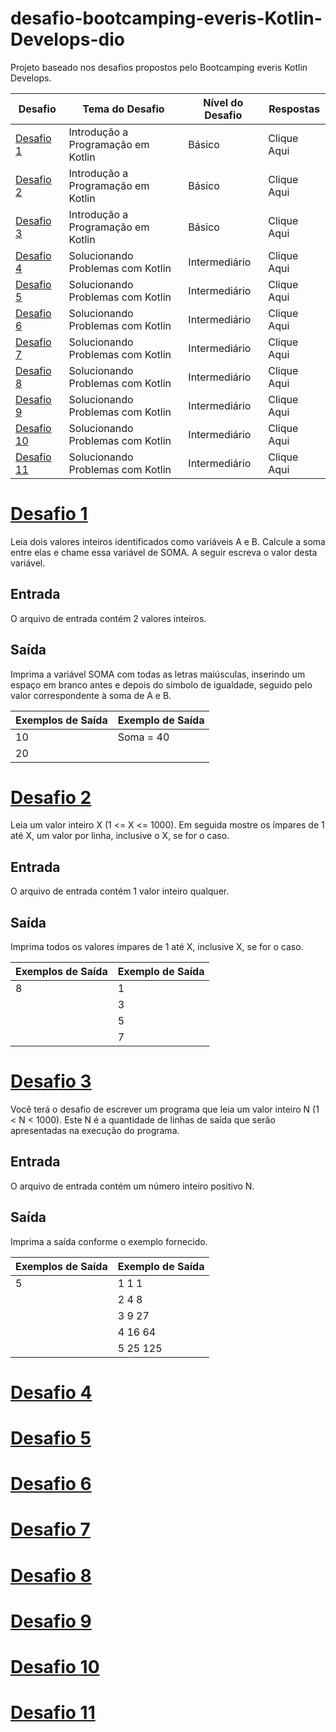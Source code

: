 # desafio-bootcamping-everis-Kotlin-Develops-dio
Projeto baseado nos desafios propostos pelo Bootcamping everis Kotlin Develops.


|       Desafio                                        |            Tema do Desafio               |  Nível do Desafio |      Respostas      |   
|------------------------------------------------------|------------------------------------------|-------------------|---------------------|
|      <a name="ancora1"></a>[Desafio 1](#ancora1)     |    Introdução a Programação em Kotlin    |      Básico       |     Clique Aqui     |   
|      <a name="ancora2"></a>[Desafio 2](#ancora2)     |    Introdução a Programação em Kotlin    |      Básico       |     Clique Aqui     |   
|      <a name="ancora3"></a>[Desafio 3](#ancora3)     |    Introdução a Programação em Kotlin    |      Básico       |     Clique Aqui     |   
|      <a name="ancora4"></a>[Desafio 4](#ancora4)     |    Solucionando Problemas com Kotlin     |   Intermediário   |     Clique Aqui     |   
|      <a name="ancora5"></a>[Desafio 5](#ancora5)     |    Solucionando Problemas com Kotlin     |   Intermediário   |     Clique Aqui     |   
|      <a name="ancora6"></a>[Desafio 6](#ancora6)     |    Solucionando Problemas com Kotlin     |   Intermediário   |     Clique Aqui     |   
|      <a name="ancora7"></a>[Desafio 7](#ancora7)     |    Solucionando Problemas com Kotlin     |   Intermediário   |     Clique Aqui     |   
|      <a name="ancora8"></a>[Desafio 8](#ancora8)     |    Solucionando Problemas com Kotlin     |   Intermediário   |     Clique Aqui     |   
|      <a name="ancora9"></a>[Desafio 9](#ancora9)     |    Solucionando Problemas com Kotlin     |   Intermediário   |     Clique Aqui     |   
|      <a name="ancora10"></a>[Desafio 10](#ancora10)  |    Solucionando Problemas com Kotlin     |   Intermediário   |     Clique Aqui     |   
|      <a name="ancora11"></a>[Desafio 11](#ancora11)  |    Solucionando Problemas com Kotlin     |   Intermediário   |     Clique Aqui     |   
 
  
# <a id="ancora1"></a>[Desafio 1](#ancora1)
Leia dois valores inteiros identificados como variáveis A e B. Calcule a soma entre elas e chame essa variável de SOMA.
A seguir escreva o valor desta variável.

## Entrada
O arquivo de entrada contém 2 valores inteiros.

## Saída
Imprima a variável SOMA com todas as letras maiúsculas, inserindo um espaço em branco antes e depois do símbolo de igualdade, seguido pelo valor correspondente à soma de A e B.

|  Exemplos de Saída  |  Exemplo de Saída  |    
|---------------------|--------------------|
|        10           |    Soma = 40       |    
|        20           |                    |  

# <a id="ancora2"></a>[Desafio 2](#ancora2)
Leia um valor inteiro X (1 <= X <= 1000). Em seguida mostre os ímpares de 1 até X, um valor por linha, inclusive o X, se for o caso.

## Entrada
O arquivo de entrada contém 1 valor inteiro qualquer.

## Saída
Imprima todos os valores ímpares de 1 até X, inclusive X, se for o caso.

|  Exemplos de Saída  |  Exemplo de Saída  |    
|---------------------|--------------------|
|          8          |         1          |    
|                     |         3          |
|                     |         5          |
|                     |         7          |

# <a id="ancora3"></a>[Desafio 3](#ancora3)
Você terá o desafio de escrever um programa que leia um valor inteiro N (1 < N < 1000). Este N é a quantidade de linhas de saída que serão apresentadas na execução do programa.

## Entrada
O arquivo de entrada contém um número inteiro positivo N.

## Saída
Imprima a saída conforme o exemplo fornecido.

|  Exemplos de Saída  |  Exemplo de Saída  |    
|---------------------|--------------------|
|          5          |       1 1 1        |    
|                     |       2 4 8        |
|                     |       3 9 27       |
|                     |       4 16 64      |
|                     |       5 25 125     |

# <a id="ancora4"></a>[Desafio 4](#ancora4)
# <a id="ancora5"></a>[Desafio 5](#ancora5)
# <a id="ancora6"></a>[Desafio 6](#ancora6)
# <a id="ancora7"></a>[Desafio 7](#ancora7)
# <a id="ancora8"></a>[Desafio 8](#ancora8)
# <a id="ancora9"></a>[Desafio 9](#ancora9)
# <a id="ancora10"></a>[Desafio 10](#ancora10)
# <a id="ancora11"></a>[Desafio 11](#ancora11)
